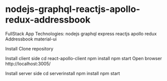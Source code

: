 # nodejs-graphql-reactjs-apollo-redux-addressbook

FullStack App
Technologies: 
nodejs graphql express reactjs apollo redux Addressbook material-ui 

Install
Clone repository

Install client side
cd react-apollo-client
npm install
npm start
Open browser http://localhost:3005/ 

Install server side
cd serverinstall
npm install
npm start



